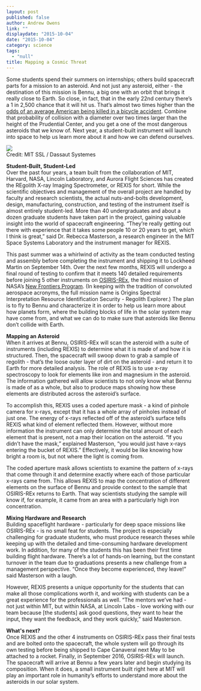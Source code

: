 ```yaml
---
layout: post
published: false
author: Andrew Owens
link: ""
displaydate: "2015-10-04"
date: "2015-10-04"
category: science
tags: 
  - "null"
title: Mapping a Cosmic Threat
---
```


Some students spend their summers on internships; others build spacecraft parts for a mission to an asteroid. And not just any asteroid, either - the destination of this mission is Bennu, a big one with an orbit that brings it really close to Earth. So close, in fact, that in the early 22nd century there’s a 1 in 2,500 chance that it will hit us. That’s almost two times higher than the [odds of an average American being killed in a bicycle accident](http://www.nsc.org/learn/safety-knowledge/Pages/injury-facts-chart.aspx). Combine that probability of collision with a diameter over two times larger than the height of the Prudential Center, and you get a one of the most dangerous asteroids that we know of. Next year, a student-built instrument will launch into space to help us learn more about it and how we can defend ourselves.

![](http://blogs.solidworks.com/teacher/wp-content/uploads/sites/3/vibration-testing.jpg)  
Credit: MIT SSL / Dassaut Systemes

**Student-Built, Student-Led**  
Over the past four years, a team built from the collaboration of MIT, Harvard, NASA, Lincoln Laboratory, and Aurora Flight Sciences has created the REgolith X-ray Imaging Spectrometer, or REXIS for short. While the scientific objectives and management of the overall project are handled by faculty and research scientists, the actual nuts-and-bolts development, design, manufacturing, construction, and testing of the instrument itself is almost entirely student-led. More than 40 undergraduates and about a dozen graduate students have taken part in the project, gaining valuable insight into the world of spacecraft engineering.  “They’re really getting out there with experience that it takes some people 10 or 20 years to get, which I think is great,” said Dr. Rebecca Masterson, a research engineer in the MIT Space Systems Laboratory and the instrument manager for REXIS.

This past summer was a whirlwind of activity as the team conducted testing and assembly before completing the instrument and shipping it to Lockheed Martin on September 14th. Over the next few months, REXIS will undergo a final round of testing to confirm that it meets 140 detailed requirements before joining 5 other instruments on [OSIRIS-REx](http://www.asteroidmission.org/), the third mission of NASA’s [New Frontiers Program](http://discoverynewfrontiers.nasa.gov/index.cfml). (In keeping with the tradition of convoluted aerospace acronyms, the full mission name is Origins Spectral Interpretation Resource Identification Security - Regolith Explorer.) The plan is to fly to Bennu and characterize it in order to help us learn more about how planets form, where the building blocks of life in the solar system may have come from, and what we can do to make sure that asteroids like Bennu don’t collide with Earth.

**Mapping an Asteroid**  
When it arrives at Bennu, OSIRIS-REx will scan the asteroid with a suite of instruments (including REXIS) to determine what it is made of and how it is structured. Then, the spacecraft will swoop down to grab a sample of regolith - that’s the loose outer layer of dirt on the asteroid - and return it to Earth for more detailed analysis. The role of REXIS is to use x-ray spectroscopy to look for elements like iron and magnesium in the asteroid. The information gathered will allow scientists to not only know what Bennu is made of as a whole, but also to produce maps showing how these elements are distributed across the asteroid’s surface.

To accomplish this, REXIS uses a coded aperture mask - a kind of pinhole camera for x-rays, except that it has a whole array of pinholes instead of just one. The energy of x-rays reflected off of the asteroid’s surface tells REXIS what kind of element reflected them. However, without more information the instrument can only determine the total amount of each element that is present, not a map their location on the asteroid. “If you didn’t have the mask,” explained Masterson, “you would just have x-rays entering the bucket of REXIS.” Effectively, it would be like knowing how bright a room is, but not where the light is coming from.

The coded aperture mask allows scientists to examine the pattern of x-rays that come through it and determine exactly where each of those particular x-rays came from. This allows REXIS to map the concentration of different elements on the surface of Bennu and provide context to the sample that OSIRIS-REx returns to Earth. That way scientists studying the sample will know if, for example, it came from an area with a particularly high iron concentration.

**Mixing Hardware and Research**  
Building spaceflight hardware - particularly for deep space missions like OSIRIS-REx - is no small feat for students. The project is especially challenging for graduate students, who must produce research theses while keeping up with the detailed and time-consuming hardware development work. In addition, for many of the students this has been their first time building flight hardware. There’s a lot of hands-on learning, but the constant turnover in the team due to graduations presents a new challenge from a management perspective. “Once they become experienced, they leave!” said Masterson with a laugh.

However, REXIS presents a unique opportunity for the students that can make all those complications worth it, and working with students can be a great experience for the professionals as well. “The mentors we’ve had - not just within MIT, but within NASA, at Lincoln Labs - love working with our team because [the students] ask good questions, they want to hear the input, they want the feedback, and they work quickly,” said Masterson.

**What's next?**  
Once REXIS and the other 4 instruments on OSIRIS-REx pass their final tests and are bolted onto the spacecraft, the whole system will go through its own testing before being shipped to Cape Canaveral next May to be attached to a rocket. Finally, in September 2016, OSIRIS-REx will launch. The spacecraft will arrive at Bennu a few years later and begin studying its composition. When it does, a small instrument built right here at MIT will play an important role in humanity’s efforts to understand more about the asteroids in our solar system.
